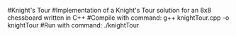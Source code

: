 #Knight's Tour
#Implementation of a Knight's Tour solution for an 8x8 chessboard written in C++ 
#Compile with command: g++ knightTour.cpp -o knightTour 
#Run with command: ./knightTour

